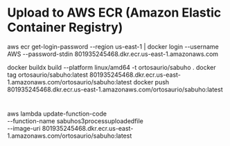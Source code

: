 # Upload to AWS ECR (Amazon Elastic Container Registry)
aws ecr get-login-password --region us-east-1 | docker login --username AWS --password-stdin 801935245468.dkr.ecr.us-east-1.amazonaws.com

docker buildx build --platform linux/amd64 -t ortosaurio/sabuho .
docker tag ortosaurio/sabuho:latest 801935245468.dkr.ecr.us-east-1.amazonaws.com/ortosaurio/sabuho:latest
docker push 801935245468.dkr.ecr.us-east-1.amazonaws.com/ortosaurio/sabuho:latest

#
aws lambda update-function-code \
  --function-name sabuhos3processuploadedfile \
  --image-uri 801935245468.dkr.ecr.us-east-1.amazonaws.com/ortosaurio/sabuho:latest